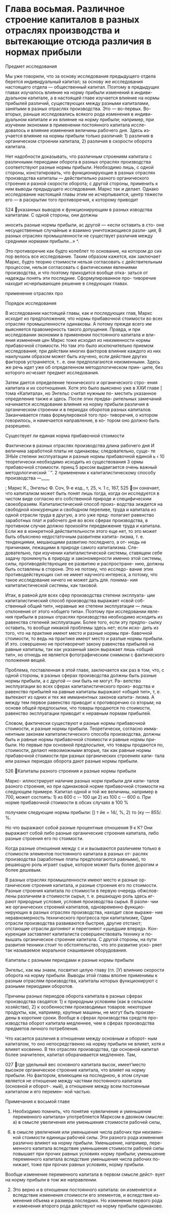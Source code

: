 # Глава восьмая. Различное строение капиталов в разных отраслях производства и вытекающие отсюда различия в нормах прибыли

Предмет исследования

Мы уже говорили, что за основу исследования предыдущего
отдела берется индивидуальный капитал; за основу же исследования
настоящего отдела — общественный капитал. Поэтому в предыдущих
главах изучалось влияние на норму прибыли изменений в индиви-
дуальном капитале, а в настоящей главе изучается влияние на нормы
прибылей различий, существующих между разными капиталами,
занятыми в разных отраслях производства. Это — во-первых. Во-
вторых, раньше исследовались всякого рода изменения в индиви-
дуальном капитале и их влияние на норму прибыли; например,
при изучении экономии в применении постоянного капитала иссле-
довалось и влияние изменения величины рабочего дня. Здесь из-
учается влияние на нормы прибыли только различий: 1) различия
в органическом строении капитала, 2) различия в скорости оборота
капитала.

Нет надобности доказывать, что различным строениям капитала
с различными периодами оборота в разных отраслях производства
соответствуют разные нормы прибыли. Необходимо лишь, с одной
стороны, констатировать, что функционирующие в разных отраслях
производства капиталы — действительно разного органического
строения и разной скорости оборота; с другой стороны, применить
к ним выводы предыдущего исследования. Маркс так и делает.
Однако исследование настоящей главы этим не исчерпывается, центр
тяжести его — в раскрытии того противоречия, к которому приводит

524
указанных выводов к функционирующим в разных
изводства капиталам. С одной стороны, они должны

иносить разные нормы прибыли, ас другой — «если оставить в сто-
оне несущественные случайные и взаимно уничтожающиеся разли-
ция, В разных отраслях промышленности не существует различия
между средними нормами прибыли...» ^.

Это противоречие как будто колеблет то основание, на котором
до сих пор велось все исследование. Таким образом кажется, как
заключает Маркс, будто теорию стоимости нельзя согласовать
с действительным процессом, нельзя согласовать с фактическими
явлениями производства, и что поэтому приходится вообще отка-
заться от надежды понять эти последние. Сформулированное про-
тиворечие находит исчерпывающее решение в следующих главах.

применение
отраслях про

Порядок исследования

В исследовании настоящей главы, как и последующих глав, Маркс
исходит из предположения, что нормы прибавочной стоимости во
всех отраслях промышленности одинаковы. А потому прежде всего
им выясняется правомерность такого допущения. Правда, и при
исследовании экономии в применении постоянного капитала и вли-
яния изменения цен Маркс тоже исходил из неизменности нормы
прибавочной стоимости. Но там это было исключительно приемом
исследования; при действии многих факторов влияние каждого из
них наилучшим образом может быть изучено, если действие других
факторов устраняется, т.. е. они предполагаются неизменными.
Здесь же речь идет уже об определенном методологическом прин-
ципе, без которого исчезает предмет исследования.

Затем дается определение технического и органического стро-
ения капитала и их соотношения. Хотя это было выяснено уже
в ХХИ главе [ тома «Капитала», но Энгельс считал нужным по-
местить указанное определение также и здесь. После этих предва-
рительных замечаний начинается исследование влияния на норму
прибыли различия в органическом строении и в периодах оборотов
разных капиталов. Заканчивается глава формулировкой того про-
тиворечия, о котором говорилось, и намечается направление, в ко-
тором оно должно быть разрешено.

Существует ли единая норма прибавочной стоимости

Фактически в разных отраслях производства длина рабочего дня
И величина заработной платы не одинаковы; следовательно, суще-
те ЗНЫе степени эксплуатации и разные нормы прибавочной
единой ь ‹ 10 теоретически необходимо исходить из существования
3 ормы прибавочной стоимости.
принц 5 арксом выдвигается очень важный методологический
``”. 2 применении к капиталистическому способу производства
—\_\_\_\_

;
Маркс К., Энгельс Ф. Соч, 9-е изд., т, 25, ч. 1 с, 167,
525
он означает, что капитализм может быть понят лишь тогда, когда
он исследуется в чистом виде согласно его собственной природе
и специфическим своеобразиям. Капиталистический способ произ-
водства зиждется на свободной конкуренции и свободном переливе,
труда и капитала из одной отрасли труда в другую, а это уже пред-
полагает равенство заработных плат и рабочего дня во всех сферах
производства, в противном случае должно произойти передвижение
труда и капитала. Если же в конкретной действительности этого еще
нет, то это может быть объяснено недостаточным развитнем капита-
лизма, т. е. тенденциями, мешающими развитию последнего, а от-
нюдь не причинами, лежащими в природе самого капитализма. Сле-
довательно, при изучении капиталистической системы, ставящем
себе задачу проникнуть в природу и закономерности именно этой
системы, силы, противодействующие ее развитию и распростране-
нию, должны быть оставлены в стороне. Это не потому, что исследо-
вание этих противодействующих сил не имеет научного интереса,
а потому, что такое исследование ничего не может дать для. понима-
ния капиталистической системы, как таковой.

Итак, в равной для всех сфер производства степени эксплуата-
ции капиталистический способ производства выражает «свой соб-
ственный общий тип», неравные же степени эксплуатации — лишь
отклонения от этого «общего типа». Поэтому при исследовании явле-
ния прибыли в разных отраслях производства необходимо исходить
из равенства степеней эксплуатации. Более того, если эту предпо-
сылку оставить, то вообще никакой проблемы здесь нет; если исхо-
дить из того, что на практике имеют место и разные нормы при-
бавочной стоимости, то ведь на практике имеют место и разпые нормы
прибыли. И это. совершенно не противоречит закону равенства
прибылей на равные капиталы, так как указанный закон выражает
лишь «общий тип», но отнюдь не является фотографическим снимком
с фактического положения вещей.

Проблема, поставленная в этой главе, заключается как раз
в том, что, с одной стороны, в разных сферах производства должны
быть разные нормы прибыли, а с другой — они быть не могут. Ра-
вепство эксплуатации во всех сферах капиталистического произ-
водства и равенство прибылей на равные капиталы выражают «общий
тип», т, е. вытекают из одних и тех же имманентных законов капита-
лизма. А между тем первое равенство приводит к противоречию
со вторым; на основе общей предпосылки, что товары продаются
по стоимости, равенство эксплуатации приводит к неравным пормам
прибылей.

Словом, фактически существуют и разные нормы прибавочной
стоимости, и разные нормы прибыли. Теоретически, согласно имма-
нентным законам капиталистического способа производства, должны
быть и равные нормы прибавочной стоимости и равные нормы при-
были. Но первые при основной предпосылке, что товары продаются
по, стоимости, делают невозможными вторые, так как равные нормы
прибавочной стоимости при разных органических строениях капи-
тала или разных периодах оборота дают разные нормы прибыли.

526
Капиталы разного строения и разные нормы прибыли

Маркс- иллюстрирует наличие разных норм прибыли для капи-
талов разного строения, но при одинаковой норме прибавочной
стоимости на следующем примере. Капитал одной и той же величины,
например в 700, может состоять: 1) из 600 с -- 100 ци 2) из 100 с
-- 600 о. При норме прибавочной стоимости в обсих случаях в 100 %

получаем следующие нормы прибыли: [) т йе = 14/, %, 2) то (ку
— 855/. %.

Но что выражают собой разные процентные отношения 9 к К?
Они выражают собой либо разные органические строения капитала,
либо разные строения его по стоимости.

Когда разные отношения между с и и вызываются различием
только в стоимости элементов постоянного капитала в разных от-
раслях производства (заработные платы предполагаются равными),
то решающую роль играет сырье, которое может быть более дорогим
и более дешевым.

В разных отраслях промышленности имеют место и разные ор-
ганические строения капитала, и разные строения его по стоимости.
Разные строения капитала по стоимости в первую очередь обжслов-
лены различием в стоимости сырья, т. е. решающую роль здесь иг-
рают природные условия, условия производства сырья. В разли-
чии же органических строений капиталов, одновременно функцио-
нирующих в разных отраслях производства, находит свое выраже-
ние неравномерность технического прогресса при капитализме,
Одни отрасли производства развиваются быстрее, другие отстают;
отстающие отрасли догоняют и перегоняют «ушедшие вперед». Кон-
куренция заставляет капиталиста совершенствовать технику и по-
вышать органическое строение капитала. С другой стороны, на пути
развития техники стоит то обстоятельство, что это развитие уско-
ряет так называемое моральное снашивание оборудования.

Капиталы с разными периодами и разные нормы прибыли

Энгельс, как мы знаем, посвятил целую главу (гл. [У) влиянию
скорости оборота на норму прибыли. Выводы этой главы вполне
применимы к разным отраслям производства, капиталы которых
функционируют с разными периодами оборотов.

Причины разных периодов оборота капитала в разных сферах
производства сводятся: 1} к природным условиям {как в сельском
хозяйстве), 2} к особенностям производимых товаров: некоторые
продукты, как, например, крупные машины, не могут быть произве-
дены в короткие сроки. Вообще в сферах производства средств про-
изводства оборот капитала медленнее, чем в сферах производства
предметов личного потребления.

Что касается различия в отношении между основным и оборот-
ным капиталом, то оно непосредственно на норму прибыли не влияет,
хотя и влияет косвенно. В тех отраслях производства, где основной
капитал более значителен, капитал оборачивается медленнее. Там,

027
где удельный вес основного капитала высок, имеет’место высокое
органическое строение капитала, что влияет на норму прибыли.
Но фактором, влияющим на последнюю, в этом случае является не
отношение между частями постоянного капитала (основной и оборот-.
ный), а отношение между всем постоянным капиталом и его перемен-
ной частью.

Примечания к восьмой главе

1. Необходимо помнить, что понятие «увеличение и уменьшение
   переменного капитала» употребляется Марксом в двояком смысле:
   а) в смысле увеличения или уменьшения стоимости рабочей силы,

6) в смысле увеличения или уменьшения числа рабочих при неизмен-
   ной стоимости единицы рабочей силы. Эти разного рода изменения
   различно влияют на норму прибыли. Уменьшение, например, пере-
   менного капитала вследствие уменьшения стоимости рабочей силы
   повышает при прочих равных условиях норму прибыли; уменьшение
   переменного капитала вследствие уменьшения числа рабочих по-
   нижает, тоже при прочих равных условиях, норму прибыли.

Вообще изменение переменного капитала в первом смысле дейст-
вует на норму прибыли в том же направлении.

2. Это верно и в отношении постоянного капитала: он изменяется
   и вследствие изменения стоимости его элементов, и вследствие из-
   менения объема и размера последних. Но изменения первого рода
   и изменения второго рода действуют на норму прибыли одинаково.
